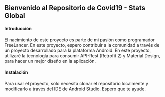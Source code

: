## Bienvenido al Repositorio de Covid19 - Stats Global

#### Introducción
El nacimiento de este proyecto es parte de mi pasión como programador FreeLancer. En este proyecto, espero contribuir a la comunidad a través de un proyecto desarrollado para la plataforma Android. En este proyecto, utilizaré la tecnología para consumir API-Rest (Retrofit 2) y Material Design, para hacer un mejor diseño en la aplicación.

#### Instalación 
Para usar el proyecto, solo necesita clonar el repositorio localmente y modificarlo a través del IDE de Android Studio. Espero que te ayude.

